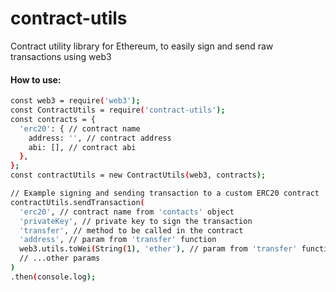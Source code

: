 # contract-utils
Contract utility library for Ethereum, to easily sign and send raw transactions using web3

#### How to use:
```sh
const web3 = require('web3');
const ContractUtils = require('contract-utils');
const contracts = {
  'erc20': { // contract name
    address: '', // contract address
    abi: [], // contract abi
  },
};
const contractUtils = new ContractUtils(web3, contracts);

// Example signing and sending transaction to a custom ERC20 contract
contractUtils.sendTransaction(
  'erc20', // contract name from 'contacts' object
  'privateKey', // private key to sign the transaction
  'transfer', // method to be called in the contract
  'address', // param from 'transfer' function
  web3.utils.toWei(String(1), 'ether'), // param from 'transfer' function
  // ...other params
)
.then(console.log);
```